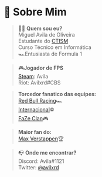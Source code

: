  # 💫 Sobre Mim <br />

>🕵🏻️ **Quem sou eu?**    <br />
Miguel Avila de Oliveira    <br />
Estudante do [CTISM](https://www.ufsm.br/unidades-universitarias/ctism/)<br />
Curso Técnico em Informática <br /> 
🏎Entusiasta de Formula 1 <br />
>

>🎮**Jogador de FPS** <br />
[Steam](https://steamcommunity.com/id/avila1/): Avila <br />
Riot: Avilxrd#CBS
>

>**Torcedor fanatico das equipes:** <br />
[Red Bull Racing](https://www.redbull.com/int-en/redbullracing)🏎 <br />
[Internacional](https://internacional.com.br/)⚽️ <br />
[FaZe Clan](https://fazeclan.com/)🎮 <br />
>

>**Maior fan do:** <br />
[Max Verstappen](https://twitter.com/Max33Verstappen)🏆 <br /> 
>

> 📭 **Onde me encontrar?** <br />
Discord: Avila#1121  <br />
Twitter: [@avilxrd](https://twitter.com/avilxrd) <br />
>